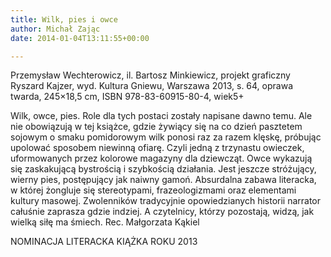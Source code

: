 ```yaml
---
title: Wilk, pies i owce
author: Michał Zając
date: 2014-01-04T13:11:55+00:00

---
```

Przemysław Wechterowicz, il. Bartosz Minkiewicz, projekt graficzny Ryszard Kajzer, wyd. Kultura Gniewu, Warszawa 2013, s. 64, oprawa twarda, 245&#215;18,5 cm, ISBN 978-83-60915-80-4, wiek5+

Wilk, owce, pies. Role dla tych postaci zostały napisane dawno temu. Ale nie obowiązują w tej książce, gdzie żywiący się na co dzień pasztetem sojowym o smaku pomidorowym wilk ponosi raz za razem klęskę, próbując upolować sposobem niewinną ofiarę. Czyli jedną z trzynastu owieczek, uformowanych przez kolorowe magazyny dla dziewcząt. Owce wykazują się zaskakującą bystrością i szybkością działania. Jest jeszcze stróżujący, wierny pies, postępujący jak naiwny gamoń. Absurdalna zabawa literacka, w której żongluje się stereotypami, frazeologizmami oraz elementami kultury masowej. Zwolenników tradycyjnie opowiedzianych historii narrator całuśnie zaprasza gdzie indziej. A czytelnicy, którzy pozostają, widzą, jak wielką siłę ma śmiech. Rec. Małgorzata Kąkiel
  
NOMINACJA LITERACKA KIĄŻKA ROKU 2013
